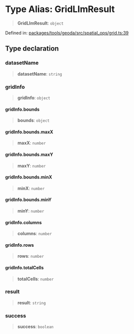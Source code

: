 # Type Alias: GridLlmResult

> **GridLlmResult**: `object`

Defined in: [packages/tools/geoda/src/spatial\_ops/grid.ts:39](https://github.com/GeoDaCenter/openassistant/blob/bc4037be52d89829440fcc4aaa1010be73719d16/packages/tools/geoda/src/spatial_ops/grid.ts#L39)

## Type declaration

### datasetName

> **datasetName**: `string`

### gridInfo

> **gridInfo**: `object`

#### gridInfo.bounds

> **bounds**: `object`

#### gridInfo.bounds.maxX

> **maxX**: `number`

#### gridInfo.bounds.maxY

> **maxY**: `number`

#### gridInfo.bounds.minX

> **minX**: `number`

#### gridInfo.bounds.minY

> **minY**: `number`

#### gridInfo.columns

> **columns**: `number`

#### gridInfo.rows

> **rows**: `number`

#### gridInfo.totalCells

> **totalCells**: `number`

### result

> **result**: `string`

### success

> **success**: `boolean`
